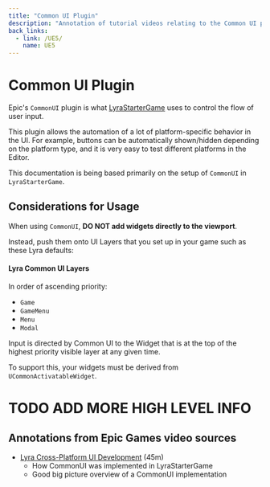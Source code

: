 ```yaml
---
title: "Common UI Plugin"
description: "Annotation of tutorial videos relating to the Common UI plugin for Unreal Engine 5"
back_links:
  - link: /UE5/
    name: UE5
---
```



# Common UI Plugin

Epic's `CommonUI` plugin is what
[LyraStarterGame](../LyraStarterGame/)
uses to control the flow of user input.

This plugin allows the automation of a lot of platform-specific behavior in the UI.
For example, buttons can be automatically shown/hidden depending on the platform
type, and it is very easy to test different platforms in the Editor.

This documentation is being based primarily on the setup of `CommonUI` in `LyraStarterGame`.


## Considerations for Usage

When using `CommonUI`, **DO NOT add widgets directly to the viewport**.

Instead, push them onto UI Layers that you set up in your game
such as these Lyra defaults:

#### Lyra Common UI Layers

In order of ascending priority:

- `Game`
- `GameMenu`
- `Menu`
- `Modal`

Input is directed by Common UI to the Widget that is
at the top of the highest priority visible layer
at any given time.

To support this, your widgets must be derived from `UCommonActivatableWidget`.


# TODO ADD MORE HIGH LEVEL INFO


<a id="Annotations"></a>
<a id="Annotations_EpicGames"></a>
## Annotations from Epic Games video sources

- [Lyra Cross-Platform UI Development](./Annotations/EpicGames-Lyra-Cross-Platform-UI-Development) (45m)
  - How CommonUI was implemented in LyraStarterGame
  - Good big picture overview of a CommonUI implementation


<a id="Annotations_Other"></a>
